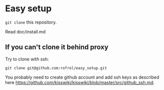 # Easy setup

`git clone` this repository.

Read doc/install.md

## If you can't clone it behind proxy

Try to clone with ssh:

`git clone git@github.com:rofrol/easy_setup.git`

You probably need to create github account and add ssh keys as described here https://github.com/kisswiki/kisswiki/blob/master/src/github_ssh.md.
